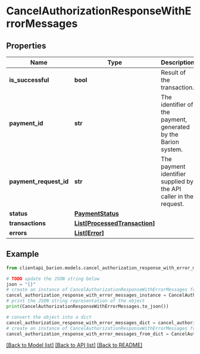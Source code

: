 # CancelAuthorizationResponseWithErrorMessages


## Properties

Name | Type | Description | Notes
------------ | ------------- | ------------- | -------------
**is_successful** | **bool** | Result of the transaction. | 
**payment_id** | **str** | The identifier of the payment, generated by the Barion system. | 
**payment_request_id** | **str** | The payment identifier supplied by the API caller in the request. | 
**status** | [**PaymentStatus**](PaymentStatus.md) |  | 
**transactions** | [**List[ProcessedTransaction]**](ProcessedTransaction.md) |  | 
**errors** | [**List[Error]**](Error.md) |  | [optional] 

## Example

```python
from clientapi_barion.models.cancel_authorization_response_with_error_messages import CancelAuthorizationResponseWithErrorMessages

# TODO update the JSON string below
json = "{}"
# create an instance of CancelAuthorizationResponseWithErrorMessages from a JSON string
cancel_authorization_response_with_error_messages_instance = CancelAuthorizationResponseWithErrorMessages.from_json(json)
# print the JSON string representation of the object
print(CancelAuthorizationResponseWithErrorMessages.to_json())

# convert the object into a dict
cancel_authorization_response_with_error_messages_dict = cancel_authorization_response_with_error_messages_instance.to_dict()
# create an instance of CancelAuthorizationResponseWithErrorMessages from a dict
cancel_authorization_response_with_error_messages_from_dict = CancelAuthorizationResponseWithErrorMessages.from_dict(cancel_authorization_response_with_error_messages_dict)
```
[[Back to Model list]](../README.md#documentation-for-models) [[Back to API list]](../README.md#documentation-for-api-endpoints) [[Back to README]](../README.md)


